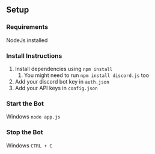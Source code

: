 ## Setup

### Requirements
NodeJs installed

### Install Instructions

1. Install dependencies using `npm install`
	1. You might need to run `npm install discord.js` too
2. Add your discord bot key in `auth.json`
3. Add your API keys in `config.json`

### Start the Bot

Windows
`node app.js`

### Stop the Bot

Windows
`CTRL + C`